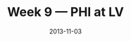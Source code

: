 ---
layout: game
title: Week 9 — PHI at LV
season: 2013
game_id: 2013_09_PHI_OAK
week: 9
date: 2013-11-03
home_team: LV
away_team: PHI
final_home: 20
final_away: 49
pbp_url: /assets/data/pbp/2013/2013_09_PHI_OAK.csv.gz
---